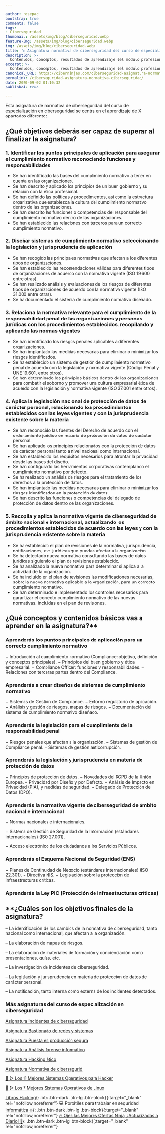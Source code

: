 ```yaml
---

author: rosepac
bootstrap: true
comments: false
tags:
- Ciberseguridad
thumbnail: /assets/img/blog/ciberseguridad.webp
feature-img: /assets/img/blog/ciberseguridad.webp
img: /assets/img/blog/ciberseguridad.webp
title: '▷ Asignatura normativa de ciberseguridad del curso de especialización en ciberseguridad'
description: >-
  Contenidos, conceptos, resultados de aprendizaje del módulo profesional de normativa de ciberseguridad.
excerpt: >-
  Contenidos, conceptos, resultados de aprendizaje del módulo profesional de normativa de ciberseguridad.
canonical_URL: https://ciberninjas.com/ciberseguridad-asignatura-normativa-ciberseguridad/
permalink: /ciberseguridad-asignatura-normativa-ciberseguridad/
date: 2020-09-02 01:10:32
published: true

---
```


Esta asignatura de normativa de ciberseguridad del curso de especialización en ciberseguridad se centra en el aprendizaje de X apartados diferentes.

## **¿Qué objetivos deberás ser capaz de superar al finalizar la asignatura?**

### 1. **Identificar los puntos principales de aplicación para asegurar el cumplimiento normativo reconociendo funciones y responsabilidades**

- Se han identificado las bases del cumplimiento normativo a tener en cuenta en las organizaciones.
- Se han descrito y aplicado los principios de un buen gobierno y su relación con la ética profesional.
- Se han definido las políticas y procedimientos, así como la estructura organizativa que establezca la cultura del cumplimiento normativo dentro de las organizaciones.
- Se han descrito las funciones o competencias del responsable del cumplimiento normativo dentro de las organizaciones.
- Se han establecido las relaciones con terceros para un correcto cumplimiento normativo.

### 2. **Diseñar sistemas de cumplimiento normativo seleccionando la legislación y jurisprudencia de aplicación**

- Se han recogido las principales normativas que afectan a los diferentes tipos de organizaciones.
- Se han establecido las recomendaciones válidas para diferentes tipos de organizaciones de acuerdo con la normativa vigente (ISO 19.600 entre otras).
- Se han realizado análisis y evaluaciones de los riesgos de diferentes tipos de organizaciones de acuerdo con la normativa vigente (ISO 31.000 entre otras).
- Se ha documentado el sistema de cumplimiento normativo diseñado.

### 3. **Relaciona la normativa relevante para el cumplimiento de la responsabilidad penal de las organizaciones y personas jurídicas con los procedimientos establecidos, recopilando y aplicando las normas vigentes**

- Se han identificado los riesgos penales aplicables a diferentes organizaciones.
- Se han implantado las medidas necesarias para eliminar o minimizar los riesgos identificados.
- Se ha establecido un sistema de gestión de cumplimiento normativo penal de acuerdo con la legislación y normativa vigente (Código Penal y UNE 19.601, entre otros).
- Se han determinado los principios básicos dentro de las organizaciones para combatir el soborno y promover una cultura empresarial ética de acuerdo con la legislación y normativa vigente (ISO 37.001 entre otros).

### 4. **Aplica la legislación nacional de protección de datos de carácter personal, relacionando los procedimientos establecidos con las leyes vigentes y con la jurisprudencia existente sobre la materia**

- Se han reconocido las fuentes del Derecho de acuerdo con el ordenamiento jurídico en materia de protección de datos de carácter personal.
- Se han aplicado los principios relacionados con la protección de datos de carácter personal tanto a nivel nacional como internacional.
- Se han establecido los requisitos necesarios para afrontar la privacidad desde las bases del diseño.
- Se han configurado las herramientas corporativas contemplando el cumplimiento normativo por defecto.
- Se ha realizado un análisis de riesgos para el tratamiento de los derechos a la protección de datos.
- Se han implantado las medidas necesarias para eliminar o minimizar los riesgos identificados en la protección de datos.
- Se han descrito las funciones o competencias del delegado de protección de datos dentro de las organizaciones.

### 5. **Recopila y aplica la normativa vigente de ciberseguridad de ámbito nacional e internacional, actualizando los procedimientos establecidos de acuerdo con las leyes y con la jurisprudencia existente sobre la materia**

- Se ha establecido el plan de revisiones de la normativa, jurisprudencia, notificaciones, etc. jurídicas que puedan afectar a la organización.
- Se ha detectado nueva normativa consultando las bases de datos jurídicas siguiendo el plan de revisiones establecido.
- Se ha analizado la nueva normativa para determinar si aplica a la actividad de la organización.
- Se ha incluido en el plan de revisiones las modificaciones necesarias, sobre la nueva normativa aplicable a la organización, para un correcto cumplimiento normativo.
- Se han determinado e implementado los controles necesarios para garantizar el correcto cumplimiento normativo de las nuevas normativas. incluidas en el plan de revisiones.

## ¿Qué conceptos y contenidos básicos vas a aprender en la asignatura?**

### Aprenderás los puntos principales de aplicación para un correcto cumplimiento normativo

− Introducción al cumplimiento normativo (Compliance: objetivo, definición y conceptos principales).
− Principios del buen gobierno y ética empresarial.
− Compliance Officer: funciones y responsabilidades.
− Relaciones con terceras partes dentro del Compliance.

### Aprenderás a crear diseños de sistemas de cumplimiento normativo

− Sistemas de Gestión de Compliance.
− Entorno regulatorio de aplicación.
− Análisis y gestión de riesgos, mapas de riesgos.
− Documentación del sistema de cumplimiento normativo diseñado.

### Aprenderás la legislación para el cumplimiento de la responsabilidad penal

− Riesgos penales que afectan a la organización.
− Sistemas de gestión de Compliance penal.
− Sistemas de gestión anticorrupción.

### Aprenderás la legislación y jurisprudencia en materia de protección de datos

− Principios de protección de datos.
− Novedades del RGPD de la Unión Europea.
− Privacidad por Diseño y por Defecto.
− Análisis de Impacto en Privacidad (PIA), y medidas de seguridad.
− Delegado de Protección de Datos (DPO).

### Aprenderás la normativa vigente de ciberseguridad de ámbito nacional e internacional

− Normas nacionales e internacionales.

− Sistema de Gestión de Seguridad de la Información (estándares internacionales) (ISO 27.001).

− Acceso electrónico de los ciudadanos a los Servicios Públicos.

### Aprenderás el Esquema Nacional de Seguridad (ENS)

− Planes de Continuidad de Negocio (estándares internacionales) (ISO 22.301).
− Directiva NIS.
− Legislación sobre la protección de infraestructuras críticas.

### Aprenderás la Ley PIC (Protección de infraestructuras críticas)


## **¿Cuáles son los objetivos finales de la asignatura?

– La identificación de los cambios de la normativa de ciberseguridad, tanto nacional como internacional, que afectan a la organización.

– La elaboración de mapas de riesgos.

– La elaboración de materiales de formación y concienciación como presentaciones, guías, etc.

– La investigación de incidentes de ciberseguridad.

– La legislación y jurisprudencia en materia de protección de datos de carácter personal.

– La notificación, tanto interna como externa de los incidentes detectados.

### **Más asignaturas del curso de especialización en ciberseguridad** <!-- omit in toc -->
<!-- https://www.infoworld.com/article/3572553/what-is-computer-vision-ai-for-images-and-video.html#tk.rss_all -->

[Asignatura Incidentes de ciberseguridad](https://ciberninjas.com/ciberseguridad-asignatura-incidentes-de-ciberseguridad/)

[Asignatura Bastionado de redes y sistemas](https://ciberninjas.com/ciberseguridad-asignatura-bastionado-redes-sistemas/)

[Asignatura Puesta en producción segura](https://ciberninjas.com/ciberseguridad-asignatura-puesta-produccion-segura/)

[Asignatura Análisis forense informático](https://ciberninjas.com/ciberseguridad-asignatura-analisis-forense-informatico/)

[Asignatura Hacking ético](https://ciberninjas.com/ciberseguridad-asignatura-hacking-etico/)

[Asignatura Normativa de cibersegurid](https://ciberninjas.com/ciberseguridad-asignatura-normativa-ciberseguridad/)

[🥇 ▷ Los 11 Mejores Sistemas Operativos para Hacker](https://ciberninjas.com/mejores-sistemas-operativos-para-hackear/)

[🥇 ▷ Los 7 Mejores Sistemas Operativos de Linux](https://ciberninjas.com/7-mejores-distribuciones-escritorio-para-principiantes/)

[Libros Hacking](https://www.amazon.es/shop/cibercursos){: .btn .btn-dark .btn-lg .btn-block}{:target="_blank" rel="nofollow,noreferrer"}
[💻 Portátiles para trabajar en seguridad informática 🔥](https://www.amazon.es/shop/cibercursos?listId=3BF50A7M6Q79J){: .btn .btn-dark .btn-lg .btn-block}{:target="_blank" rel="nofollow,noreferrer"}
[🔥 Ojea las Mejores Ofertas Ninja, ¡Actualizadas a Diario! 🎁](https://www.amazon.es/shop/cibercursos){: .btn .btn-dark .btn-lg .btn-block}{:target="_blank" rel="nofollow,noreferrer"}